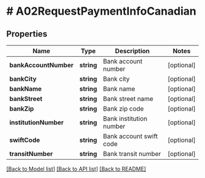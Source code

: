 # # A02RequestPaymentInfoCanadian

## Properties

Name | Type | Description | Notes
------------ | ------------- | ------------- | -------------
**bankAccountNumber** | **string** | Bank account number | [optional]
**bankCity** | **string** | Bank city | [optional]
**bankName** | **string** | Bank name | [optional]
**bankStreet** | **string** | Bank street name | [optional]
**bankZip** | **string** | Bank zip code | [optional]
**institutionNumber** | **string** | Bank institution number | [optional]
**swiftCode** | **string** | Bank account swift code | [optional]
**transitNumber** | **string** | Bank transit number | [optional]

[[Back to Model list]](../../README.md#models) [[Back to API list]](../../README.md#endpoints) [[Back to README]](../../README.md)
